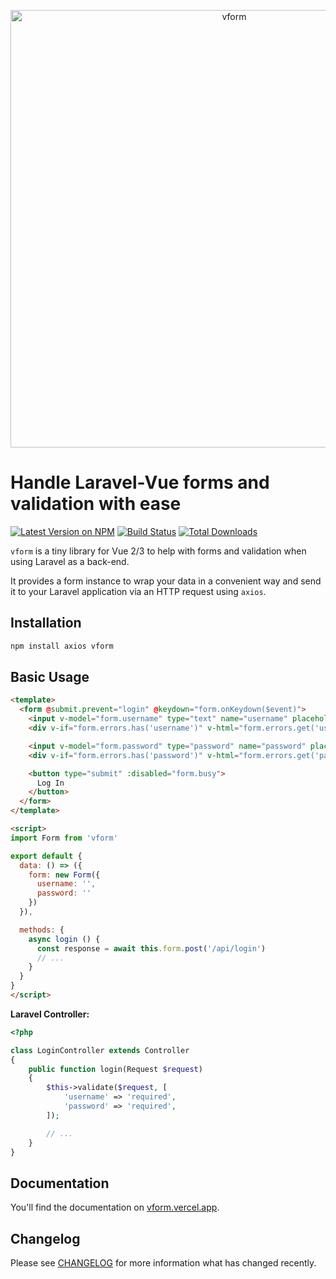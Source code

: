 <p align="center">
  <img src="https://i.imgur.com/0IX1Otl.gif" width="700" alt="vform">
</p>

# Handle Laravel-Vue forms and validation with ease

<p>
  <a href="https://npmjs.com/package/vform"><img src="https://img.shields.io/npm/v/vform.svg?style=flat-square" alt="Latest Version on NPM"></a>
  <a href="https://github.com/cretueusebiu/vform/actions"><img src="https://github.com/cretueusebiu/vform/workflows/test/badge.svg" alt="Build Status"></a>
  <a href="https://npmjs.com/package/vform"><img src="https://img.shields.io/npm/dt/vform.svg?style=flat-square" alt="Total Downloads"></a>
</p>

`vform` is a tiny library for Vue 2/3 to help with forms and validation when using Laravel as a back-end.

It provides a form instance to wrap your data in a convenient way and send it to your Laravel application via an HTTP request using `axios`.

## Installation

```bash
npm install axios vform
```

## Basic Usage

```html
<template>
  <form @submit.prevent="login" @keydown="form.onKeydown($event)">
    <input v-model="form.username" type="text" name="username" placeholder="Username">
    <div v-if="form.errors.has('username')" v-html="form.errors.get('username')" />

    <input v-model="form.password" type="password" name="password" placeholder="Password">
    <div v-if="form.errors.has('password')" v-html="form.errors.get('password')" />

    <button type="submit" :disabled="form.busy">
      Log In
    </button>
  </form>
</template>

<script>
import Form from 'vform'

export default {
  data: () => ({
    form: new Form({
      username: '',
      password: ''
    })
  }),

  methods: {
    async login () {
      const response = await this.form.post('/api/login')
      // ...
    }
  }
}
</script>
```

__Laravel Controller:__

```php
<?php

class LoginController extends Controller
{
    public function login(Request $request)
    {
        $this->validate($request, [
            'username' => 'required',
            'password' => 'required',
        ]);

        // ...
    }
}
```

## Documentation

You'll find the documentation on [vform.vercel.app](https://vform.vercel.app).

## Changelog

Please see [CHANGELOG](CHANGELOG.md) for more information what has changed recently.
